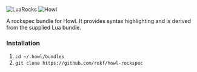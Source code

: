 
![LuaRocks](https://luarocks.org/static/logo.svg) ![Howl](http://howl.io/images/howl.png)

A rockspec bundle for Howl.
It provides syntax highlighting and is derived from the supplied Lua bundle.

### Installation
1. `cd ~/.howl/bundles`
2. `git clone https://github.com/rokf/howl-rockspec`

